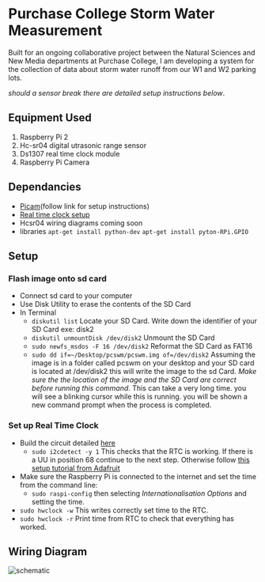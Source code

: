 # Purchase College Storm Water Measurement

Built for an ongoing collaborative project between the Natural Sciences and New Media departments at Purchase College, I am developing a system for the collection of data about storm water runoff from our W1 and W2 parking lots.

_should a sensor break there are detailed setup instructions below_.

## Equipment Used
1. Raspberry Pi 2 
2. Hc-sr04 digital utrasonic range sensor
3. Ds1307 real time clock module
4. Raspberry Pi Camera

## Dependancies
* [Picam](https://github.com/ashtons/picam)(follow link for setup instructions)
* [Real time clock setup](https://learn.adafruit.com/adding-a-real-time-clock-to-raspberry-pi/overview)
* Hcsr04 wiring diagrams coming soon
* libraries
`apt-get install python-dev`
`apt-get install pyton-RPi.GPIO`


## Setup

### Flash image onto sd card
* Connect sd card to your computer
* Use Disk Utility to erase the contents of the SD Card
* In Terminal
  * `diskutil list` Locate your SD Card. Write down the identifier of your SD Card exe: disk2
  * `diskutil unmountDisk /dev/disk2` Unmount the SD Card
  * `sudo newfs_msdos -F 16 /dev/disk2` Reformat the SD Card as FAT16
  * `sudo dd if=~/Desktop/pcswm/pcswm.img of=/dev/disk2` Assuming the image is in a folder called pcswm on your desktop and your SD card is located at /dev/disk2 this will write the image to the sd Card. _Make sure the the location of the image and the SD Card are correct before running this command_. This can take a very long time. you will see a blinking cursor while this is running. you will be shown a new command prompt when the process is completed.

### Set up Real Time Clock
* Build the circuit detailed [here](https://learn.adafruit.com/adding-a-real-time-clock-to-raspberry-pi/wiring-the-rtc)
  * `sudo i2cdetect -y 1` This checks that the RTC is working. If there is a UU in position 68 continue to the next step. Otherwise follow [this setup tutorial from Adafruit](https://learn.adafruit.com/adding-a-real-time-clock-to-raspberry-pi/overview)
* Make sure the Raspberry Pi is connected to the internet and set the time from the command line:
  * `sudo raspi-config` then selecting _Internationalisation Options_ and setting the time.
* `sudo hwclock -w` This writes correctly set time to the RTC.
* `sudo hwclock -r` Print time from RTC to check that everything has worked.

## Wiring Diagram
![schematic](https://drive.google.com/file/d/0B3CLeJneHVr6ZGNWcGR2LWk3SUU/view?usp=sharing)

